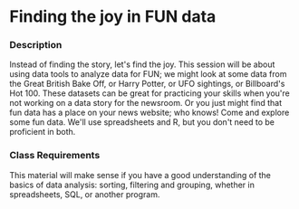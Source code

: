 # Finding the joy in FUN data
### Description
 Instead of finding the story, let's find the joy. This session will be about using data tools to analyze data for FUN; we might look at some data from the Great British Bake Off, or Harry Potter, or UFO sightings, or Billboard's Hot 100. These datasets can be great for practicing your skills when you're not working on a data story for the newsroom. Or you just might find that fun data has a place on your news website; who knows! Come and explore some fun data. We'll use spreadsheets and R, but you don't need to be proficient in both.
### Class Requirements
This material will make sense if you have a good understanding of the basics of data analysis: sorting, filtering and grouping, whether in spreadsheets, SQL, or another program.
